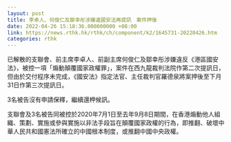 ```yaml
---
layout: post
title: 李卓人、何俊仁及鄒幸彤涉嫌違國安法再提訊　案件押後
date: 2022-04-26 15:18:36.000000000 +08:00
link: https://news.rthk.hk/rthk/ch/component/k2/1645731-20220426.htm
categories: rthk
---
```


已解散的支聯會、前主席李卓人、前副主席何俊仁及鄒幸彤涉嫌違反《港區國安法》，被控一項「煽動顛覆國家政權罪」，案件在西九龍裁判法院作第二次提訊日，但由於交付程序未完成，《國安法》指定法官、主任裁判官羅德泉將案押後至下月31日作第三次提訊日。

3名被告沒有申請保釋，繼續還柙候訊。

支聯會及3名被告同被控於2020年7月1日至去年9月8日期間，在香港煽動他人組織、策劃、實施或參與實施以非法手段旨在顛覆國家政權的行為，即推翻、破壞中華人民共和國憲法所確立的中國根本制度，或推翻中國中央政權。
